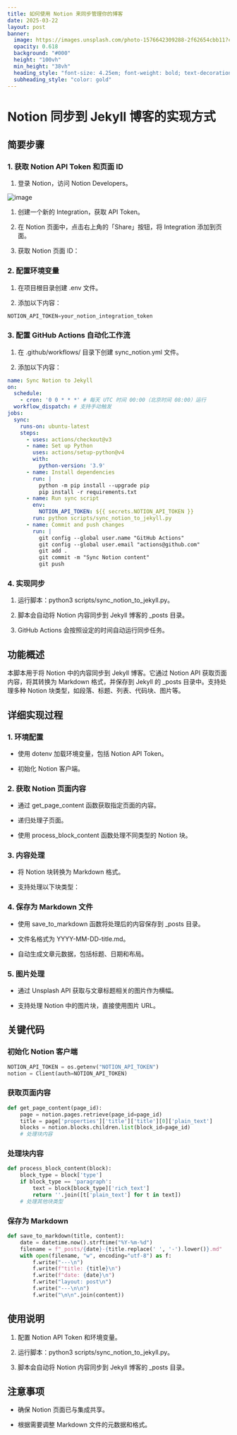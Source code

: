 ```yaml
---
title: 如何使用 Notion 来同步管理你的博客
date: 2025-03-22
layout: post
banner:
  image: https://images.unsplash.com/photo-1576642309288-2f62654cbb11?crop=entropy&cs=tinysrgb&fit=max&fm=jpg&ixid=M3w2OTIwMzJ8MHwxfHJhbmRvbXx8fHx8fHx8fDE3NDI2ODE4NTh8&ixlib=rb-4.0.3&q=80&w=1080
  opacity: 0.618
  background: "#000"
  height: "100vh"
  min_height: "38vh"
  heading_style: "font-size: 4.25em; font-weight: bold; text-decoration: underline"
  subheading_style: "color: gold"
---
```


# Notion 同步到 Jekyll 博客的实现方式

## 简要步骤

### 1. 获取 Notion API Token 和页面 ID

1. 登录 Notion，访问 Notion Developers。

![image](https://prod-files-secure.s3.us-west-2.amazonaws.com/a7a0cc5a-89b9-4cda-8686-1fba0ca52f40/d19c1afe-dea5-4312-9333-786b0ba83054/image.png?X-Amz-Algorithm=AWS4-HMAC-SHA256&X-Amz-Content-Sha256=UNSIGNED-PAYLOAD&X-Amz-Credential=ASIAZI2LB466WU7UOIQX%2F20250322%2Fus-west-2%2Fs3%2Faws4_request&X-Amz-Date=20250322T221738Z&X-Amz-Expires=3600&X-Amz-Security-Token=IQoJb3JpZ2luX2VjEG0aCXVzLXdlc3QtMiJGMEQCIBLINNOG5z%2BNGHYrMI%2BRO5nc3Mzr%2FklyahG0UwKJx5jjAiBwqLMOxVF2oP8QUSOHv7joHo2P8C1MBw0Mr2XAa%2F0U%2FiqIBAjF%2F%2F%2F%2F%2F%2F%2F%2F%2F%2F8BEAAaDDYzNzQyMzE4MzgwNSIM8z%2BZIW4sMmJDpzATKtwDY10hmwnN3F0GsvdoEsczNEqMsZ94WQwfrtbXCqbw%2BLXJUI%2BSlCH8XKUpBAOu7Gob1kSqnXs9fouJ1jBwepvXhb43kdWgrdBwE%2BwvQzJtagHrIDmNnA7j9hocciowOcscwp2uWeUHI%2BWXC9qtAAAtvgcXQ%2BuJzaj9eCN6kYdhZ5eGiYvY3lWLw4TJUJu7Hz8drE%2B7SrjEO32s1wW8LQI7JzixTlBJF0yo5wh58zG26e1XO6g3KKJJJE%2BMpj3gJkrSKDouWBBU%2FiOSTRI3YpTvtpQYGbONSIu51qhAQTT4T5Va0GCcB33iavJCvM5OoFNN9OtgUXZJ8SfsDElj7gxB4cujqkCcohWZQuGxmLgkcPIRopLfs40pvgD6J2WjIUz9p7ab22XKtaRh4mb7Zm4Lo2QSgw3hUpYbBtoN8SENo0ZuG7685KFg8bcBfmjmBsPJ0YJLoeWWxBQd6d1%2BQVC%2BMK%2BQqcQwj7mIEBFCMIsH%2FdS3OecgC%2FJGLUrBA6zNvlU1EN8fiOZq2Zm9pF4Gg1dm9D%2BuXSSGhYzMO%2F3mDOdqQ3KtvNMvfOO6b3WxxTiqG4lgIyPJQNYx01B52UClPCV1qYvtJ2sEwUcl3IWfx75BQKJw5yoHPpy2FBKMGEUwiLf8vgY6pgE2JKCy1oNxI8%2Fnkv%2BhIU%2BUkSZj1ViFhHKohDmgLZzuZj7ND6HZSRfcINbtMdUQw9zYhy%2BAkO%2Bp6McSdyIFRgJ2GFMY7CAx%2Fd00t%2F9%2BmqaVTpTtyemPc0kGaXwkEStq0h29dCUXpAaWRYzXE8ii5r8cFlq24z6G7LwBNvYTbA0L3bCmYiLYuQPYMvukfApfkJdsMGZtS9u7Zfjl2eyHfJZ1lnrtdTOp&X-Amz-Signature=a02caf3e6df80aa06bfa8aaf1c9971988bc6dac5fc762a9fab3943e178b374f1&X-Amz-SignedHeaders=host&x-id=GetObject)

1. 创建一个新的 Integration，获取 API Token。

1. 在 Notion 页面中，点击右上角的「Share」按钮，将 Integration 添加到页面。

1. 获取 Notion 页面 ID：


### 2. 配置环境变量

1. 在项目根目录创建 .env 文件。

1. 添加以下内容：

```javascript
NOTION_API_TOKEN=your_notion_integration_token
```

### 3. 配置 GitHub Actions 自动化工作流

1. 在 .github/workflows/ 目录下创建 sync_notion.yml 文件。

1. 添加以下内容：

```yaml
name: Sync Notion to Jekyll
on:
  schedule:
    - cron: '0 0 * * *' # 每天 UTC 时间 00:00（北京时间 08:00）运行
  workflow_dispatch: # 支持手动触发
jobs:
  sync:
    runs-on: ubuntu-latest
    steps:
      - uses: actions/checkout@v3
      - name: Set up Python
        uses: actions/setup-python@v4
        with:
          python-version: '3.9'
      - name: Install dependencies
        run: |
          python -m pip install --upgrade pip
          pip install -r requirements.txt
      - name: Run sync script
        env:
          NOTION_API_TOKEN: ${{ secrets.NOTION_API_TOKEN }}
        run: python scripts/sync_notion_to_jekyll.py
      - name: Commit and push changes
        run: |
          git config --global user.name "GitHub Actions"
          git config --global user.email "actions@github.com"
          git add .
          git commit -m "Sync Notion content"
          git push
```

### 4. 实现同步

1. 运行脚本：python3 scripts/sync_notion_to_jekyll.py。

1. 脚本会自动将 Notion 内容同步到 Jekyll 博客的 _posts 目录。

1. GitHub Actions 会按照设定的时间自动运行同步任务。

## 功能概述

本脚本用于将 Notion 中的内容同步到 Jekyll 博客。它通过 Notion API 获取页面内容，将其转换为 Markdown 格式，并保存到 Jekyll 的 _posts 目录中。支持处理多种 Notion 块类型，如段落、标题、列表、代码块、图片等。

## 详细实现过程

### 1. 环境配置

- 使用 dotenv 加载环境变量，包括 Notion API Token。

- 初始化 Notion 客户端。

### 2. 获取 Notion 页面内容

- 通过 get_page_content 函数获取指定页面的内容。

- 递归处理子页面。

- 使用 process_block_content 函数处理不同类型的 Notion 块。

### 3. 内容处理

- 将 Notion 块转换为 Markdown 格式。

- 支持处理以下块类型：


### 4. 保存为 Markdown 文件

- 使用 save_to_markdown 函数将处理后的内容保存到 _posts 目录。

- 文件名格式为 YYYY-MM-DD-title.md。

- 自动生成文章元数据，包括标题、日期和布局。

### 5. 图片处理

- 通过 Unsplash API 获取与文章标题相关的图片作为横幅。

- 支持处理 Notion 中的图片块，直接使用图片 URL。

## 关键代码

### 初始化 Notion 客户端

```python
NOTION_API_TOKEN = os.getenv("NOTION_API_TOKEN")
notion = Client(auth=NOTION_API_TOKEN)
```

### 获取页面内容

```python
def get_page_content(page_id):
    page = notion.pages.retrieve(page_id=page_id)
    title = page['properties']['title']['title'][0]['plain_text']
    blocks = notion.blocks.children.list(block_id=page_id)
    # 处理块内容
```

### 处理块内容

```python
def process_block_content(block):
    block_type = block['type']
    if block_type == 'paragraph':
        text = block[block_type]['rich_text']
        return ''.join([t['plain_text'] for t in text])
    # 处理其他块类型
```

### 保存为 Markdown

```python
def save_to_markdown(title, content):
    date = datetime.now().strftime("%Y-%m-%d")
    filename = f"_posts/{date}-{title.replace(' ', '-').lower()}.md"
    with open(filename, "w", encoding="utf-8") as f:
        f.write("---\n")
        f.write(f"title: {title}\n")
        f.write(f"date: {date}\n")
        f.write("layout: post\n")
        f.write("---\n\n")
        f.write("\n\n".join(content))
```

## 使用说明

1. 配置 Notion API Token 和环境变量。

1. 运行脚本：python3 scripts/sync_notion_to_jekyll.py。

1. 脚本会自动将 Notion 内容同步到 Jekyll 博客的 _posts 目录。

## 注意事项

- 确保 Notion 页面已与集成共享。

- 根据需要调整 Markdown 文件的元数据和格式。